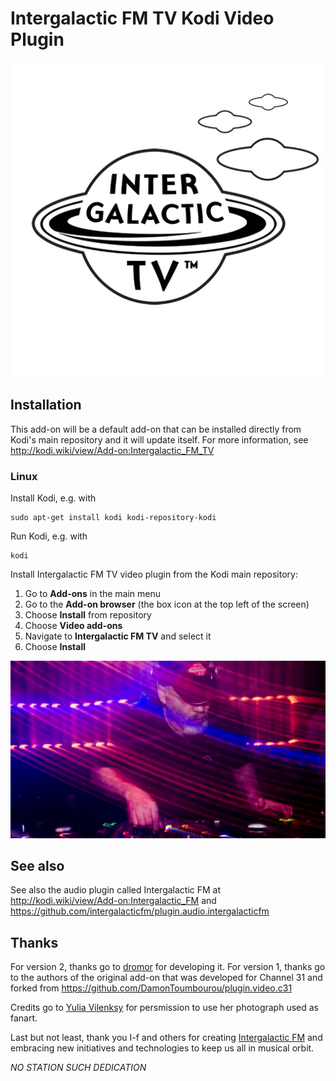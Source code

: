 # Intergalactic FM TV Kodi Video Plugin

![Intergalactic FM TV icon](icon.png?raw=true)


## Installation

This add-on will be a default add-on that can be installed directly from Kodi's
main repository and it will update itself. For more information, see
http://kodi.wiki/view/Add-on:Intergalactic_FM_TV


### Linux

Install Kodi, e.g. with

    sudo apt-get install kodi kodi-repository-kodi

Run Kodi, e.g. with

    kodi

Install Intergalactic FM TV video plugin from the Kodi main repository:
1. Go to **Add-ons** in the main menu
2. Go to the **Add-on browser** (the box icon at the top left of the screen)
3. Choose **Install** from repository
4. Choose **Video add-ons**
5. Navigate to **Intergalactic FM TV** and select it
6. Choose **Install**

![Intergalactic FM TV fanart](fanart.jpg?raw=true)


## See also

See also the audio plugin called Intergalactic FM at http://kodi.wiki/view/Add-on:Intergalactic_FM and https://github.com/intergalacticfm/plugin.audio.intergalacticfm


## Thanks

For version 2, thanks go to [dromor](https://github.com/dromer) for developing it. For version 1, thanks go to the authors of the original add-on that was developed for Channel 31 and forked from https://github.com/DamonToumbourou/plugin.video.c31

Credits go to [Yulia Vilenksy](http://yuliavilensky.com) for persmission to use her photograph used as fanart.

Last but not least, thank you I-f and others for creating [Intergalactic FM](https://intergalacticfm.com) and embracing new initiatives and technologies to keep us all in musical orbit.

*NO STATION SUCH DEDICATION*
